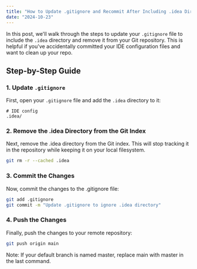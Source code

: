 ```yaml
---
title: "How to Update .gitignore and Recommit After Including .idea Directory"
date: "2024-10-23"
---
```


In this post, we'll walk through the steps to update your `.gitignore` file to include the `.idea` directory and remove it from your Git repository. 
This is helpful if you've accidentally committed your IDE configuration files and want to clean up your repo.

## Step-by-Step Guide

### 1. Update `.gitignore`

First, open your `.gitignore` file and add the `.idea` directory to it:

```plaintext
# IDE config
.idea/
```

### 2. Remove the .idea Directory from the Git Index
Next, remove the .idea directory from the Git index. This will stop tracking it in the repository while keeping it on your local filesystem.
 ```bash
git rm -r --cached .idea
```
### 3. Commit the Changes
Now, commit the changes to the .gitignore file:
 ```bash
git add .gitignore
git commit -m "Update .gitignore to ignore .idea directory"
```
### 4. Push the Changes
Finally, push the changes to your remote repository:
 ```bash
git push origin main
```
Note: If your default branch is named master, replace main with master in the last command.